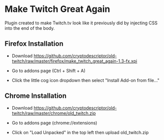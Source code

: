 # Make Twitch Great Again

Plugin created to make Twitch.tv look like it previously did by injecting CSS into the end of the body.


## Firefox Installation

- Download https://github.com/cryptodescriptor/old-twitch/raw/master/firefox/make_twitch_great_again-1.3-fx.xpi

- Go to addons page (Ctrl + Shift + A)

- Click the little cog icon dropdown then select "Install Add-on from file..."

## Chrome Installation

- Download https://github.com/cryptodescriptor/old-twitch/raw/master/chrome/old_twitch.zip

- Go to addons page (chrome://extensions)

- Click on "Load Unpacked" in the top left then upload old_twitch.zip
